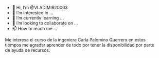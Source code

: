 - 👋 Hi, I’m @VLADIMIR20003
- 👀 I’m interested in ...
- 🌱 I’m currently learning ...
- 💞️ I’m looking to collaborate on ...
- 📫 How to reach me ...

<!---
VLADIMIR20003/VLADIMIR20003 is a ✨ special ✨ repository because its `README.md` (this file) appears on your GitHub profile.
You can click the Preview link to take a look at your changes.
--->Me interesa  el curso de la ingeniera Carla Palomino Guerrero en estos tiempos me agradar aprender de todo por tener la disponibilidad por parte de ayuda de recursos.
